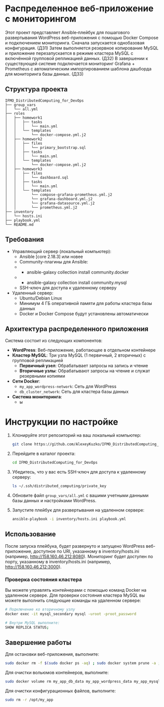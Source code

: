 # Распределенное веб-приложение с мониторингом
Этот проект представляет Ansible‑плейбук для пошагового развертывания WordPress веб-приложения с помощью Docker Compose и подключением мониторинга.
Сначала запускается однобазовая конфигурация. (ДЗ1)
Затем выполняется резервное копирование MySQL и приложение перезапускается в режиме кластера MySQL с включённой групповой репликацией данных. (ДЗ2)
В завершении к существующей системе подключается мониторинг Grafana + Prometheus c автоматическим импортированием шаблона дашборда для мониторинга базы данных. (ДЗ3)

## Структура проекта
```
IFMO_DistributedComputing_for_DevOps
├── group_vars
│   └── all.yml
├── roles
│   ├── homework1
│   │   ├── tasks
│   │   │   └── main.yml
│   │   └── templates
│   │       └── docker-compose.yml.j2
│   ├── homework2
│   │   ├── files
│   │   │   └── primary_bootstrap.sql
│   │   ├── tasks
│   │   │   └── main.yml
│   │   └── templates
│   │       └── docker-compose.yml.j2
│   ├── homework3
│   │   ├── files
│   │   │   └── dashboard.sql
│   │   ├── tasks
│   │   │   └── main.yml
│   │   └── templates
│   │       └── compose-grafana-prometheus.yml.j2
│   │       └── grafana-dashboard.yml.j2
│   │       └── grafana-datasource.yml.j2
│   │       └── prometheus.yml.j2
├── inventory
│   └── hosts.ini
├── playbook.yml
└── README.md
```

## Требования
- Управляющий сервер (локальный компьютер):
  - Ansible [core 2.18.3] или новее
  - Community-плагины для Ansible:
  - * ansible-galaxy collection install community.docker
  - * ansible-galaxy collection install community.mysql
  - SSH-ключ для доступа к удаленному серверу
- Удаленный сервер:
  - Ubuntu/Debian Linux
  - Минимум 4 ГБ оперативной памяти для работы кластера базы данных
  - Docker и Docker Compose будут установлены автоматически

## Архитектура распределенного приложения
Система состоит из следующих компонентов:
- **WordPress**: Веб-приложение, работающее в отдельном контейнере
- **Кластер MySQL**: Три узла MySQL (1 первичный, 2 вторичных) с групповой репликацией
  - **Первичный узел**: Обрабатывает запросы на запись и чтение
  - **Вторичные узлы**: Обрабатывают запросы на чтение и служат резервными копиями
- **Сети Docker**: 
  - `my_app_wordpress-network`: Сеть для WordPress
  - `db_cluster_network`: Сеть для кластера базы данных
- **Система мониторинга**: 
  - ы

# Инструкции по настройке
1. Клонируйте этот репозиторий на ваш локальный компьютер:
   ```bash
   git clone https://github.com/AlexeyKuzko/IFMO_DistributedComputing_for_DevOps.git
   ```

2. Перейдите в каталог проекта:
   ```bash
   cd IFMO_DistributedComputing_for_DevOps
   ```

3. Убедитесь, что у вас есть SSH-ключ для доступа к удаленному серверу:
   ```bash
   ls ~/.ssh/distributed_computing/private_key
   ```

4. Обновите файл `group_vars/all.yml` с вашими учетными данными базы данных и настройками WordPress.

5. Запустите плейбук для развертывания на удаленном сервере:
   ```bash
   ansible-playbook -i inventory/hosts.ini playbook.yml
   ```

## Использование
После запуска плейбука, будет развернуто и запущено WordPress веб-приложение, доступное по URI, указанному в inventory/hosts.ini (например, http://158.160.46.212:8080).
Мониторинг будет доступен по порту, указанному в inventory/hosts.ini (например, http://158.160.46.212:3000).

### Проверка состояния кластера
Вы можете управлять контейнерами с помощью команд Docker на удаленном сервере.
Для проверки состояния кластера MySQL вы можете выполнить следующие команды на удаленном сервере:

```bash
# Подключение ко вторичному узлу
docker exec -it mysql_secondary mysql -uroot -proot_password

# Внутри MySQL выполните:
SHOW REPLICA STATUS;
```
## Завершение работы
Для остановки веб-приложения, выполните:
```bash
sudo docker rm -f $(sudo docker ps -aq) ; sudo docker system prune -a ; sudo docker volume prune
```
Для очистки вольюмов контейнеров, выполните:
```bash
sudo docker volume rm my_app_db_data my_app_wordpress_data my_app_mysql_primary_data my_app_mysql_secondary_data my_app_grafana my_app_prometheus
```
Для очистки конфигурационных файлов, выполните:
```bash
sudo rm -r /opt/my_app
```
